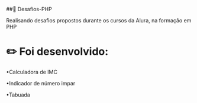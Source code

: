 ##:elephant: Desafios-PHP

Realisando desafios propostos durante os cursos da Alura, na formação em PHP

# :pencil2: Foi desenvolvido:

•Calculadora de IMC

•Indicador de número impar

•Tabuada
